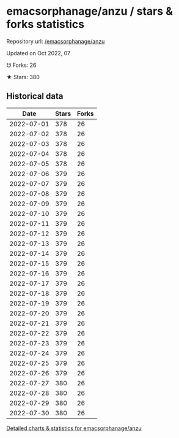 # emacsorphanage/anzu / stars & forks statistics

Repository url: [/emacsorphanage/anzu](https://github.com/emacsorphanage/anzu)

Updated on Oct 2022, 07

☋ Forks: 26

★ Stars: 380

## Historical data
| Date | Stars | Forks |
|------|-------|-------|
| 2022-07-01 | 378 | 26 | 
| 2022-07-02 | 378 | 26 | 
| 2022-07-03 | 378 | 26 | 
| 2022-07-04 | 378 | 26 | 
| 2022-07-05 | 378 | 26 | 
| 2022-07-06 | 379 | 26 | 
| 2022-07-07 | 379 | 26 | 
| 2022-07-08 | 379 | 26 | 
| 2022-07-09 | 379 | 26 | 
| 2022-07-10 | 379 | 26 | 
| 2022-07-11 | 379 | 26 | 
| 2022-07-12 | 379 | 26 | 
| 2022-07-13 | 379 | 26 | 
| 2022-07-14 | 379 | 26 | 
| 2022-07-15 | 379 | 26 | 
| 2022-07-16 | 379 | 26 | 
| 2022-07-17 | 379 | 26 | 
| 2022-07-18 | 379 | 26 | 
| 2022-07-19 | 379 | 26 | 
| 2022-07-20 | 379 | 26 | 
| 2022-07-21 | 379 | 26 | 
| 2022-07-22 | 379 | 26 | 
| 2022-07-23 | 379 | 26 | 
| 2022-07-24 | 379 | 26 | 
| 2022-07-25 | 379 | 26 | 
| 2022-07-26 | 379 | 26 | 
| 2022-07-27 | 380 | 26 | 
| 2022-07-28 | 380 | 26 | 
| 2022-07-29 | 380 | 26 | 
| 2022-07-30 | 380 | 26 | 


[Detailed charts & statistics for emacsorphanage/anzu](https://reviewgithub.com/rep/emacsorphanage/anzu)
